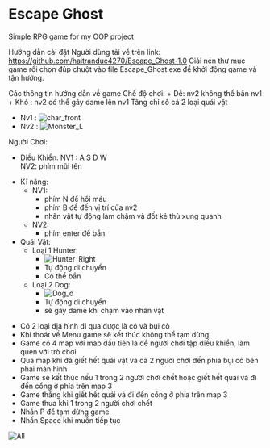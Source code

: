 # Escape Ghost
  Simple RPG game for my OOP project
  
Hướng dẫn cài đặt
	Người dùng tải về trên link: https://github.com/haitranduc4270/Escape_Ghost-1.0
	Giải nén thư mục game rồi chọn đúp chuột vào file Escape_Ghost.exe để khởi động game và tận hưởng.
  
Các thông tin hướng dẫn về game
Chế độ chơi: 	+ Dễ:	 nv2 không thể bắn nv1 
	          	+ Khó : 	nv2 có thể gây dame lên nv1
			Tăng chỉ số cả 2 loại quái vật 
 * Nv1 :   	 ![char_front](https://user-images.githubusercontent.com/82724036/121993806-56e90180-cdce-11eb-83b1-ec25535a2630.png)
 * Nv2 :   	 ![Monster_L](https://user-images.githubusercontent.com/82724036/121993797-52bce400-cdce-11eb-83e1-8540b7cc9d4b.png)

Người Chơi:
-	Diều Khiển: 
          NV1 :  A S D W 			
          NV2:  phím mũi tên
*	Kĩ năng: 
    * NV1:  	
      * phím N để hồi máu
      * phím B để đến vị trí của nv2
      * nhân vật tự động làm chậm và đốt kẻ thù xung quanh
    *  NV2: 	
       * phím enter để bắn 
* Quái Vật:
  *	Loại 1 Hunter:  		
      *	![Hunter_Right](https://user-images.githubusercontent.com/82724036/121993793-4f295d00-cdce-11eb-9a4d-f2f75f69c8e0.png)
      * Tự động di chuyển
	  * Có thể bắn
   *	Loại 2 Dog: 
        * ![Dog_d](https://user-images.githubusercontent.com/82724036/121993786-4cc70300-cdce-11eb-9186-3b75b5087c54.png) 
        * Tự động di chuyển
		 * sẽ gây dame khi chạm vào nhân vật
				
-	Có 2 loại địa hình đi qua được là cỏ và bụi cỏ  	 	 
-	Khi thoát về Menu game sẽ kết thúc không thể tạm dừng
-	Game có 4 map với map đầu tiên là để người chơi tập điều khiển, làm quen với trò chơi
-	Qua map khi đã giết hết quái vật và cả 2 người chơi đến phía bụi cỏ bên phải màn hình
-	Game sẽ kết thúc nếu 1 trong 2 người chơi chết hoặc giết hết quái và đi đến cổng ở phía trên map 3
-	Game thắng khi giết hết quái và đi đến cổng ở phía trên map 3
-	Game thua khi 1 trong 2 người chơi chết 
-	Nhấn P để tạm dừng game 
-	Nhấn Space khi muốn tiếp tục

![All](https://user-images.githubusercontent.com/82724036/122006488-15ae1d00-cde1-11eb-899b-1cf486ecef65.png)
  
